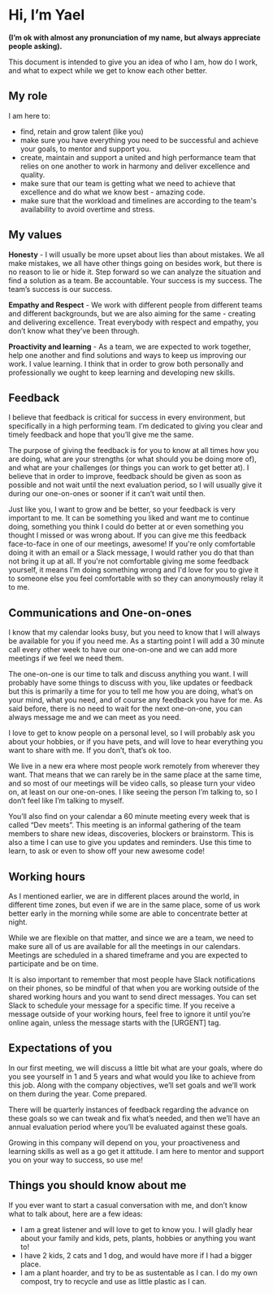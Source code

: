 <h1>Hi, I’m Yael</h1>
<span><strong>(I’m ok with almost any pronunciation of my name, but always appreciate people asking).</strong></span>
 
<p></p>

<p>This document is intended to give you an idea of who I am, how do I work, and what to expect while we get to know each other better. </p>
<h2>My role</h2>
<p>I am here to:</p>
<ul>
<li>find, retain and grow talent (like you)
<li>make sure you have everything you need to be successful and achieve your goals, to mentor and support you.</li>
<li>create, maintain and support a united and high performance team that relies on one another to work in harmony and deliver excellence and quality.</li> 
<li>make sure that our team is getting what we need to achieve that excellence and do what we know best - amazing code.</li>  
<li>make sure that the workload and timelines are according to the team's availability to avoid overtime and stress.</li>
</ul>

<h2>My values</h2>
<p><strong>Honesty</strong> - I will usually be more upset about lies than about mistakes. We all make mistakes, we all have other things going on besides work, but there is no reason to lie or hide it. Step forward so we can analyze the situation and find a solution as a team. Be accountable. Your success is my success. The team’s success is our success.</p>

<p><strong>Empathy and Respect</strong> - We work with different people from different teams and different backgrounds, but we are also aiming for the same - creating and delivering excellence. Treat everybody with respect and empathy, you don’t know what they’ve been through. </p>

<p><strong>Proactivity and learning</strong> -  As a team, we are expected to work together, help one another and find solutions and ways to keep us improving our work. I value learning. I think that in order to grow both personally and professionally we ought to keep learning and developing new skills.</p>

<h2>Feedback</h2>
<p>I believe that feedback is critical for success in every environment, but specifically in a high performing team. I’m dedicated to giving you clear and timely feedback and hope that you’ll give me the same. </p>

<p>The purpose of giving the feedback is for you to know at all times how you are doing, what are your strengths (or what should you be doing more of), and what are your challenges (or things you can work to get better at).  I believe that in order to improve, feedback should be given as soon as possible and not wait until the next evaluation period, so I will usually give it during our one-on-ones or sooner if it can’t wait until then.</p>

<p>Just like you, I want to grow and be better, so your feedback is very important to me. It can be something you liked and want me to continue doing, something you think I could do better at or even something you thought I missed or was wrong about. If you can give me this feedback face-to-face in one of our meetings, awesome! If you're only comfortable doing it with an email or a Slack message, I would rather you do that than not bring it up at all. If you're not comfortable giving me some feedback yourself, it means I'm doing something wrong and I'd love for you to give it to someone else you feel comfortable with so they can anonymously relay it to me.</p>

<h2>Communications and One-on-ones</h2>
<p>I know that my calendar looks busy, but you need to know that I will always be available for you if you need me. As a starting point I will add a 30 minute call every other week to have our one-on-one and we can add more meetings if we feel we need them.</p>

<p>The one-on-one is our time to talk and discuss anything you want. I will probably have some things to discuss with you, like updates or feedback but this is primarily a time for you to tell me how you are doing, what’s on your mind, what you need, and of course any feedback you have for me. As said before, there is no need to wait for the next one-on-one, you can always message me and we can meet as you need.</p>

<p>I love to get to know people on a personal level, so I will probably ask you about your hobbies, or if you have pets, and will love to hear everything you want to share with me. If you don’t, that’s ok too.</p>

<p>We live in a new era where most people work remotely from wherever they want. That means that we can rarely be in the same place at the same time, and so most of our meetings will be video calls, so please turn your video on, at least on our one-on-ones. I like seeing the person I’m talking to, so I don’t feel like I’m talking to myself.</p>

<p>You’ll also find on your calendar a 60 minute meeting every week that is called “Dev meets”. This meeting is an informal gathering of the team members to share new ideas, discoveries, blockers or brainstorm. This is also a time I can use to give you updates and reminders. Use this time to learn, to ask or even to show off your new awesome code!</p>

<h2>Working hours</h2>
<p>As I mentioned earlier, we are in different places around the world, in different time zones, but even if we are in the same place, some of us work better early in the morning while some are able to concentrate better at night. </p>

<p>While we are flexible on that matter, and since we are a team, we need to make sure all of us are available for all the meetings in our calendars. Meetings are scheduled in a shared timeframe and you are expected to participate and be on time.</p>

<p>It is also important to remember that most people have Slack notifications on their phones, so be mindful of that when you are working outside of the shared working hours and you want to send direct messages. You can set Slack to schedule your message for a specific time.  If you receive a message outside of your working hours, feel free to ignore it until you’re online again, unless the message starts with the [URGENT] tag.</p>

<h2>Expectations of you</h2>
<p>In our first meeting, we will discuss a little bit what are your goals, where do you see yourself in 1 and 5 years and what would you like to achieve from this job. Along with the company objectives, we’ll set goals and we’ll work on them during the year. Come prepared.</p>

<p>There will be quarterly instances of feedback regarding the advance on these goals so we can tweak and fix what’s needed, and then we’ll have an annual evaluation period where you’ll be evaluated against these goals.</p>

<p>Growing in this company will depend on you, your proactiveness and learning skills as well as a go get it attitude. I am here to mentor and support you on your way to success, so use me!</p>

<h2>Things you should know about me</h2>
<p>If you ever want to start a casual conversation with me, and don’t know what to talk about, here are a few ideas:</p>
<ul>
<li>I am a great listener and will love to get to know you. I will gladly hear about your family and kids, pets, plants, hobbies or anything you want to!</li>
<li>I have 2 kids, 2 cats and 1 dog, and would have more if I had a bigger place.</li>
<li>I am a plant hoarder, and try to be as sustentable as I can. I do my own compost, try to recycle and use as little plastic as I can.</li>
</ul>
